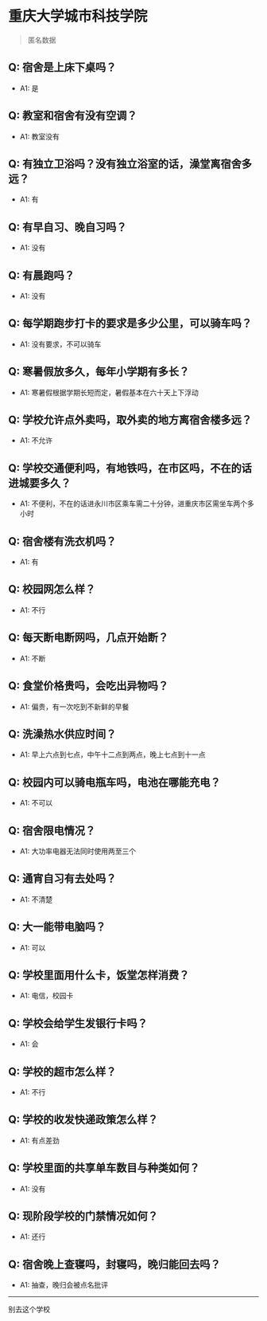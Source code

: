 # 重庆大学城市科技学院
> 匿名数据
## Q: 宿舍是上床下桌吗？
- A1: 是
## Q: 教室和宿舍有没有空调？
- A1: 教室没有
## Q: 有独立卫浴吗？没有独立浴室的话，澡堂离宿舍多远？
- A1: 有
## Q: 有早自习、晚自习吗？
- A1: 没有
## Q: 有晨跑吗？
- A1: 没有
## Q: 每学期跑步打卡的要求是多少公里，可以骑车吗？
- A1: 没有要求，不可以骑车
## Q: 寒暑假放多久，每年小学期有多长？
- A1: 寒暑假根据学期长短而定，暑假基本在六十天上下浮动
## Q: 学校允许点外卖吗，取外卖的地方离宿舍楼多远？
- A1: 不允许
## Q: 学校交通便利吗，有地铁吗，在市区吗，不在的话进城要多久？
- A1: 不便利，不在的话进永川市区乘车需二十分钟，进重庆市区需坐车两个多小时
## Q: 宿舍楼有洗衣机吗？
- A1: 有
## Q: 校园网怎么样？
- A1: 不行
## Q: 每天断电断网吗，几点开始断？
- A1: 不断
## Q: 食堂价格贵吗，会吃出异物吗？
- A1: 偏贵，有一次吃到不新鲜的早餐
## Q: 洗澡热水供应时间？
- A1: 早上六点到七点，中午十二点到两点，晚上七点到十一点
## Q: 校园内可以骑电瓶车吗，电池在哪能充电？
- A1: 不可以
## Q: 宿舍限电情况？
- A1: 大功率电器无法同时使用两至三个
## Q: 通宵自习有去处吗？
- A1: 不清楚
## Q: 大一能带电脑吗？
- A1: 可以
## Q: 学校里面用什么卡，饭堂怎样消费？
- A1: 电信，校园卡
## Q: 学校会给学生发银行卡吗？
- A1: 会
## Q: 学校的超市怎么样？
- A1: 不行
## Q: 学校的收发快递政策怎么样？
- A1: 有点差劲
## Q: 学校里面的共享单车数目与种类如何？
- A1: 没有
## Q: 现阶段学校的门禁情况如何？
- A1: 还行
## Q: 宿舍晚上查寝吗，封寝吗，晚归能回去吗？
- A1: 抽查，晚归会被点名批评
***
别去这个学校